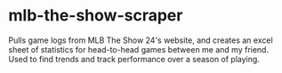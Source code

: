 # mlb-the-show-scraper
Pulls game logs from MLB The Show 24's website, and creates an excel sheet of statistics for head-to-head games between me and my friend. Used to find trends and track performance over a season of playing. 
